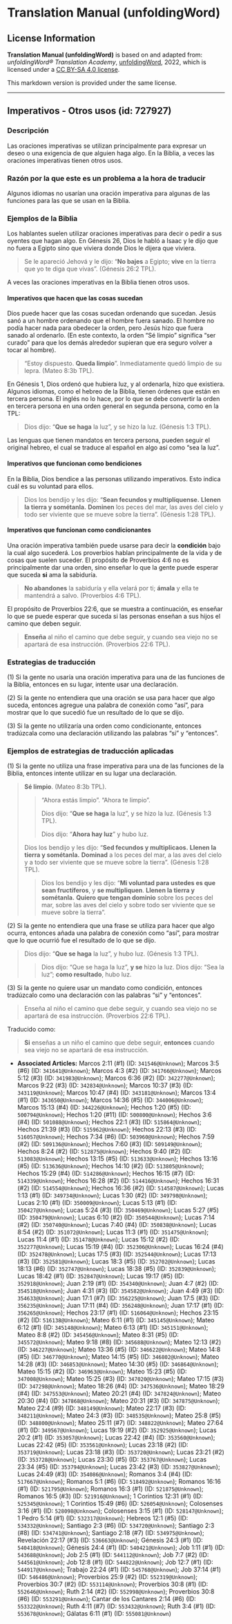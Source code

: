 # Translation Manual (unfoldingWord)

## License Information

**Translation Manual (unfoldingWord)** is based on and adapted from: _unfoldingWord® Translation Academy_, [unfoldingWord](https://unfoldingword.org/utw), 2022, which is licensed under a [CC BY-SA 4.0 license](https://creativecommons.org/licenses/by-sa/4.0/legalcode.en).

This markdown version is provided under the same license.



--------------------------------

## Imperativos - Otros usos (id: 727927)

### Descripción

Las oraciones imperativas se utilizan principalmente para expresar un deseo o una exigencia de que alguien haga algo. En la Biblia, a veces las oraciones imperativas tienen otros usos.

### Razón por la que este es un problema a la hora de traducir

Algunos idiomas no usarían una oración imperativa para algunas de las funciones para las que se usan en la Biblia.

### Ejemplos de la Biblia

Los hablantes suelen utilizar oraciones imperativas para decir o pedir a sus oyentes que hagan algo. En Génesis 26, Dios le habló a Isaac y le dijo que no fuera a Egipto sino que viviera donde Dios le dijera que viviera.

> Se le apareció Jehová y le dijo: “**No bajes** a Egipto; **vive** en la tierra que yo te diga que vivas”. (Génesis 26:2 TPL).

A veces las oraciones imperativas en la Biblia tienen otros usos.

#### Imperativos que hacen que las cosas sucedan

Dios puede hacer que las cosas sucedan ordenando que sucedan. Jesús sanó a un hombre ordenando que el hombre fuera sanado. El hombre no podía hacer nada para obedecer la orden, pero Jesús hizo que fuera sanado al ordenarlo. (En este contexto, la orden “Sé limpio” significa “ser curado” para que los demás alrededor supieran que era seguro volver a tocar al hombre).

> “Estoy dispuesto. **Queda limpio**”. Inmediatamente quedó limpio de su lepra. (Mateo 8:3b TPL).

En Génesis 1, Dios ordenó que hubiera luz, y al ordenarla, hizo que existiera. Algunos idiomas, como el hebreo de la Biblia, tienen órdenes que están en tercera persona. El inglés no lo hace, por lo que se debe convertir la orden en tercera persona en una orden general en segunda persona, como en la TPL:

> Dios dijo: “**Que se haga** la luz”, y se hizo la luz. (Génesis 1:3 TPL).

Las lenguas que tienen mandatos en tercera persona, pueden seguir el original hebreo, el cual se traduce al español en algo así como “sea la luz”.

#### Imperativos que funcionan como bendiciones

En la Biblia, Dios bendice a las personas utilizando imperativos. Esto indica cuál es su voluntad para ellos.

> Dios los bendijo y les dijo: “**Sean fecundos y multiplíquense.** **Llenen la tierra y sométanla.** **Dominen** los peces del mar, las aves del cielo y todo ser viviente que se mueve sobre la tierra”. (Génesis 1:28 TPL).

#### Imperativos que funcionan como condicionantes

Una oración imperativa también puede usarse para decir la **condición** bajo la cual algo sucederá. Los proverbios hablan principalmente de la vida y de cosas que suelen suceder. El propósito de Proverbios 4:6 no es principalmente dar una orden, sino enseñar lo que la gente puede esperar que suceda **si** ama la sabiduría.

> **No abandones** la sabiduría y ella velará por ti; **ámala** y ella te mantendrá a salvo. (Proverbios 4:6 TPL).

El propósito de Proverbios 22:6, que se muestra a continuación, es enseñar lo que se puede esperar que suceda si las personas enseñan a sus hijos el camino que deben seguir.

> **Enseña** al niño el camino que debe seguir, y cuando sea viejo no se apartará de esa instrucción. (Proverbios 22:6 TPL).

### Estrategias de traducción

(1\) Si la gente no usaría una oración imperativa para una de las funciones de la Biblia, entonces en su lugar, intente usar una declaración.

(2\) Si la gente no entendiera que una oración se usa para hacer que algo suceda, entonces agregue una palabra de conexión como “así”, para mostrar que lo que sucedió fue un resultado de lo que se dijo.

(3\) Si la gente no utilizaría una orden como condicionante, entonces tradúzcala como una declaración utilizando las palabras “si” y “entonces”.

### Ejemplos de estrategias de traducción aplicadas

(1\) Si la gente no utiliza una frase imperativa para una de las funciones de la Biblia, entonces intente utilizar en su lugar una declaración.

> **Sé limpio**. (Mateo 8:3b TPL).
> 
> 
> > “Ahora estás limpio”. “Ahora te limpio”.
> > 
> > Dios dijo: “**Que se haga** la luz”, y se hizo la luz. (Génesis 1:3 TPL).
> > 
> > Dios dijo: “**Ahora hay luz**” y hubo luz.
> 
> Dios los bendijo y les dijo: “**Sed fecundos y multiplicaos.** **Llenen la tierra y sométanla.** **Dominad** a los peces del mar, a las aves del cielo y a todo ser viviente que se mueve sobre la tierra”. (Génesis 1:28 TPL).
> 
> 
> > Dios los bendijo y les dijo: “**Mi voluntad para ustedes es que sean fructíferos**, y **se multipliquen**. **Llenen la tierra y sométanla.** **Quiero que tengan dominio** sobre los peces del mar, sobre las aves del cielo y sobre todo ser viviente que se mueve sobre la tierra”.

(2\) Si la gente no entendiera que una frase se utiliza para hacer que algo ocurra, entonces añada una palabra de conexión como “así”, para mostrar que lo que ocurrió fue el resultado de lo que se dijo.

> Dios dijo: “**Que se haga** la luz”, y hubo luz. (Génesis 1:3 TPL).
> 
> 
> > Dios dijo: “Que se haga la luz”, **y se** hizo la luz. Dios dijo: “Sea la luz”; **como resultado**, hubo luz.

(3\) Si la gente no quiere usar un mandato como condición, entonces tradúzcalo como una declaración con las palabras “si” y “entonces”.

> Enseña al niño el camino que debe seguir, y cuando sea viejo no se apartará de esa instrucción. (Proverbios 22:6 TPL).

Traducido como:

> **Si** enseñas a un niño el camino que debe seguir, **entonces** cuando sea viejo no se apartará de esa instrucción.

* **Associated Articles:** Marcos 2:11 (#1) (ID: `341546@Unknown`); Marcos 3:5 (#6) (ID: `341641@Unknown`); Marcos 4:3 (#2) (ID: `341766@Unknown`); Marcos 5:12 (#3) (ID: `341983@Unknown`); Marcos 6:36 (#2) (ID: `342277@Unknown`); Marcos 9:22 (#3) (ID: `342834@Unknown`); Marcos 10:37 (#3) (ID: `343119@Unknown`); Marcos 10:47 (#4) (ID: `343181@Unknown`); Marcos 13:4 (#1) (ID: `343650@Unknown`); Marcos 14:36 (#5) (ID: `344006@Unknown`); Marcos 15:13 (#4) (ID: `344226@Unknown`); Hechos 1:20 (#5) (ID: `500794@Unknown`); Hechos 1:20 (#11) (ID: `500800@Unknown`); Hechos 3:6 (#4) (ID: `501088@Unknown`); Hechos 22:1 (#3) (ID: `515864@Unknown`); Hechos 21:39 (#3) (ID: `515962@Unknown`); Hechos 22:13 (#3) (ID: `516057@Unknown`); Hechos 7:34 (#6) (ID: `503960@Unknown`); Hechos 7:59 (#2) (ID: `509136@Unknown`); Hechos 7:60 (#3) (ID: `509149@Unknown`); Hechos 8:24 (#2) (ID: `512875@Unknown`); Hechos 9:40 (#2) (ID: `513083@Unknown`); Hechos 13:15 (#5) (ID: `513633@Unknown`); Hechos 13:16 (#5) (ID: `513636@Unknown`); Hechos 14:10 (#2) (ID: `513805@Unknown`); Hechos 15:29 (#4) (ID: `514286@Unknown`); Hechos 16:15 (#7) (ID: `514339@Unknown`); Hechos 16:28 (#2) (ID: `514416@Unknown`); Hechos 16:31 (#2) (ID: `514554@Unknown`); Hechos 16:36 (#2) (ID: `514587@Unknown`); Lucas 1:13 (#1) (ID: `349734@Unknown`); Lucas 1:30 (#2) (ID: `349798@Unknown`); Lucas 2:10 (#1) (ID: `350009@Unknown`); Lucas 5:13 (#1) (ID: `350427@Unknown`); Lucas 5:24 (#3) (ID: `350469@Unknown`); Lucas 5:27 (#5) (ID: `350479@Unknown`); Lucas 6:10 (#2) (ID: `350544@Unknown`); Lucas 7:14 (#2) (ID: `350740@Unknown`); Lucas 7:40 (#4) (ID: `350838@Unknown`); Lucas 8:54 (#2) (ID: `351072@Unknown`); Lucas 11:3 (#1) (ID: `351475@Unknown`); Lucas 11:4 (#1) (ID: `351478@Unknown`); Lucas 15:12 (#2) (ID: `352277@Unknown`); Lucas 15:19 (#4) (ID: `352306@Unknown`); Lucas 16:24 (#4) (ID: `352478@Unknown`); Lucas 17:5 (#3) (ID: `352544@Unknown`); Lucas 17:13 (#3) (ID: `352581@Unknown`); Lucas 18:3 (#5) (ID: `352702@Unknown`); Lucas 18:13 (#6) (ID: `352747@Unknown`); Lucas 18:38 (#5) (ID: `352839@Unknown`); Lucas 18:42 (#1) (ID: `352847@Unknown`); Lucas 19:17 (#5) (ID: `352918@Unknown`); Juan 2:19 (#1) (ID: `354340@Unknown`); Juan 4:7 (#2) (ID: `354518@Unknown`); Juan 4:31 (#3) (ID: `354582@Unknown`); Juan 4:49 (#3) (ID: `354633@Unknown`); Juan 17:1 (#7) (ID: `356225@Unknown`); Juan 17:5 (#3) (ID: `356235@Unknown`); Juan 17:11 (#4) (ID: `356248@Unknown`); Juan 17:17 (#1) (ID: `356265@Unknown`); Hechos 23:17 (#1) (ID: `516064@Unknown`); Hechos 23:15 (#2) (ID: `516138@Unknown`); Mateo 6:11 (#1) (ID: `345145@Unknown`); Mateo 6:12 (#1) (ID: `345148@Unknown`); Mateo 6:13 (#1) (ID: `345151@Unknown`); Mateo 8:8 (#2) (ID: `345456@Unknown`); Mateo 8:31 (#5) (ID: `345572@Unknown`); Mateo 9:18 (#8) (ID: `345688@Unknown`); Mateo 12:13 (#2) (ID: `346227@Unknown`); Mateo 13:36 (#5) (ID: `346622@Unknown`); Mateo 14:8 (#5) (ID: `346770@Unknown`); Mateo 14:15 (#5) (ID: `346802@Unknown`); Mateo 14:28 (#3) (ID: `346853@Unknown`); Mateo 14:30 (#5) (ID: `346864@Unknown`); Mateo 15:15 (#2) (ID: `346963@Unknown`); Mateo 15:23 (#5) (ID: `347008@Unknown`); Mateo 15:25 (#3) (ID: `347020@Unknown`); Mateo 17:15 (#3) (ID: `347298@Unknown`); Mateo 18:26 (#4) (ID: `347536@Unknown`); Mateo 18:29 (#4) (ID: `347553@Unknown`); Mateo 20:21 (#4) (ID: `347824@Unknown`); Mateo 20:30 (#4) (ID: `347868@Unknown`); Mateo 20:31 (#3) (ID: `347875@Unknown`); Mateo 22:4 (#9) (ID: `348149@Unknown`); Mateo 22:17 (#3) (ID: `348211@Unknown`); Mateo 24:3 (#3) (ID: `348535@Unknown`); Mateo 25:8 (#5) (ID: `348800@Unknown`); Mateo 25:11 (#7) (ID: `348822@Unknown`); Mateo 27:64 (#1) (ID: `349567@Unknown`); Lucas 19:19 (#2) (ID: `352925@Unknown`); Lucas 20:2 (#1) (ID: `353057@Unknown`); Lucas 22:42 (#4) (ID: `353560@Unknown`); Lucas 22:42 (#5) (ID: `353561@Unknown`); Lucas 23:18 (#2) (ID: `353719@Unknown`); Lucas 23:18 (#3) (ID: `353720@Unknown`); Lucas 23:21 (#2) (ID: `353728@Unknown`); Lucas 23:30 (#5) (ID: `353767@Unknown`); Lucas 23:34 (#5) (ID: `353794@Unknown`); Lucas 23:42 (#3) (ID: `353827@Unknown`); Lucas 24:49 (#3) (ID: `354086@Unknown`); Romanos 3:4 (#4) (ID: `517667@Unknown`); Romanos 5:1 (#6) (ID: `518492@Unknown`); Romanos 16:16 (#1) (ID: `521795@Unknown`); Romanos 16:3 (#1) (ID: `521875@Unknown`); Romanos 16:5 (#3) (ID: `521916@Unknown`); 1 Corintios 12:31 (#1) (ID: `525345@Unknown`); 1 Corintios 15:49 (#6) (ID: `526054@Unknown`); Colosenses 3:16 (#1) (ID: `528098@Unknown`); Colosenses 3:15 (#1) (ID: `528147@Unknown`); 1 Pedro 5:14 (#1) (ID: `532317@Unknown`); Hebreos 12:1 (#5) (ID: `534332@Unknown`); Santiago 2:3 (#6) (ID: `534720@Unknown`); Santiago 2:3 (#8) (ID: `534741@Unknown`); Santiago 2:18 (#7) (ID: `534975@Unknown`); Revelación 22:17 (#3) (ID: `536663@Unknown`); Génesis 24:3 (#1) (ID: `540418@Unknown`); Génesis 24:4 (#1) (ID: `540421@Unknown`); Job 1:11 (#1) (ID: `543688@Unknown`); Job 2:5 (#1) (ID: `544112@Unknown`); Job 7:7 (#2) (ID: `544561@Unknown`); Job 12:8 (#1) (ID: `544822@Unknown`); Job 12:7 (#1) (ID: `544917@Unknown`); Trabajo 22:24 (#1) (ID: `545768@Unknown`); Job 37:14 (#1) (ID: `546486@Unknown`); Proverbios 25:9 (#2) (ID: `552319@Unknown`); Proverbios 30:7 (#2) (ID: `553114@Unknown`); Proverbios 30:8 (#1) (ID: `552646@Unknown`); Ruth 2:14 (#2) (ID: `552998@Unknown`); Proverbios 30:8 (#6) (ID: `553291@Unknown`); Cantar de los Cantares 2:14 (#6) (ID: `553322@Unknown`); Ruth 4:11 (#7) (ID: `553432@Unknown`); Ruth 3:4 (#1) (ID: `553678@Unknown`); Gálatas 6:11 (#1) (ID: `555081@Unknown`)

